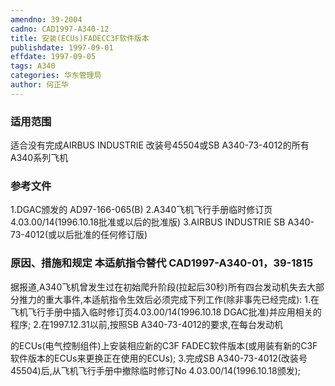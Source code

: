 ```yaml
---
amendno: 39-2004
cadno: CAD1997-A340-12
title: 安装(ECUs)FADECC3F软件版本
publishdate: 1997-09-01
effdate: 1997-09-05
tags: A340
categories: 华东管理局
author: 何正华
---
```


### 适用范围 
适合没有完成AIRBUS INDUSTRIE 改装号45504或SB A340-73-4012的所有A340系列飞机

<!--more-->
### 参考文件
1.DGAC颁发的 AD97-166-065(B) 
    2.A340飞机飞行手册临时修订页 4.03.00/14(1996.10.18批准或以后的批准版) 
3.AIRBUS
 INDUSTRIE SB A340-73-4012(或以后批准的任何修订版) 

### 原因、措施和规定 本适航指令替代 CAD1997-A340-01，39-1815 
据报道,A340飞机曾发生过在初始爬升阶段(拉起后30秒)所有四台发动机失去大部分推力的重大事件,本适航指令生效后必须完成下列工作(除非事先已经完成): 
    1.在飞机飞行手册中插入临时修订页4.03.00/14(1996.10.18 DGAC批准)并应用相关的程序; 
    2.在1997.12.31以前,按照SB A340-73-4012的要求,在每台发动机
  
的ECUs(电气控制组件)上安装相应新的C3F FADEC软件版本(或用装有新的C3F 软件版本的ECUs来更换正在使用的ECUs); 
    3.完成SB A340-73-4012(改装号45504)后,从飞机飞行手册中撤除临时修订No 4.03.00/14(1996.10.18颁发); 
